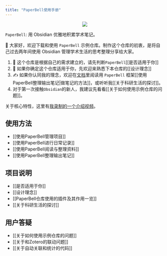 ```yaml
---
title: "PaperBell使用手册"
---
```


<div align="center"><img src="https://firebasestorage.googleapis.com/v0/b/swimmio.appspot.com/o/repositories%2FZ2l0aHViJTNBJTNBUGFwZXJCZWxsJTNBJTNBU29uZ3NoR2Vv%2Fec47d268-80c8-4df5-bf62-1c37a2f43a3b.gif?alt=media&token=bb7fe1a8-5a44-4364-9032-fe20a563bad4" style="width:'100%'"/></div>

`PaperBell`: 用 Obsidian 优雅地积累学术笔记。

👋 大家好，欢迎下载和使用 `PaperBell` 示例仓库。制作这个仓库的初衷，是将自己过去两年间使用 Obsidian 管理学术生活的思考整理分享给大家。

1. 🤔️ 这个仓库是根据自己的需求建立的，请先判断`PaperBell`[[是否适用于你]]
2. 🙋 如果你确定这个仓库适用于你，先欢迎来熟悉下本仓库的[[设计理念]]
3. ✍️ 如果你认同我的理念，欢迎在[文档](https://paperbell.songshgeo.com/)里阅读用 `PaperBell` 框架[[使用PaperBell整理输出笔记|做笔记的方法]]，或听听我[[关于科研生活的探讨]]。
4. 对于第一次接触`Obsidian`的新人，我建议先看看[[关于如何使用示例仓库的问题]]。

关于核心特性，这里有[我录制的一个介绍视频](https://www.bilibili.com/video/BV15J4m1N7X8/?share_source=copy_web&vd_source=5402be8f77e5ca4d4b74ed198fbdad57)。

## 使用方法

- [[使用PaperBell管理项目]]
- [[使用PaperBell进行日常记录]]
- [[使用PaperBell阅读与整理资料]]
- [[使用PaperBell整理输出笔记]]

## 项目说明

- [[是否适用于你]]
- [[设计理念]]
- [[PaperBell仓库使用的插件及其作用一览]]
- [[关于科研生活的探讨]]

## 用户答疑

- [[关于如何使用示例仓库的问题]]
- [[关于和Zotero的联动问题]]
- [[关于自动关联和统计的代码]]
